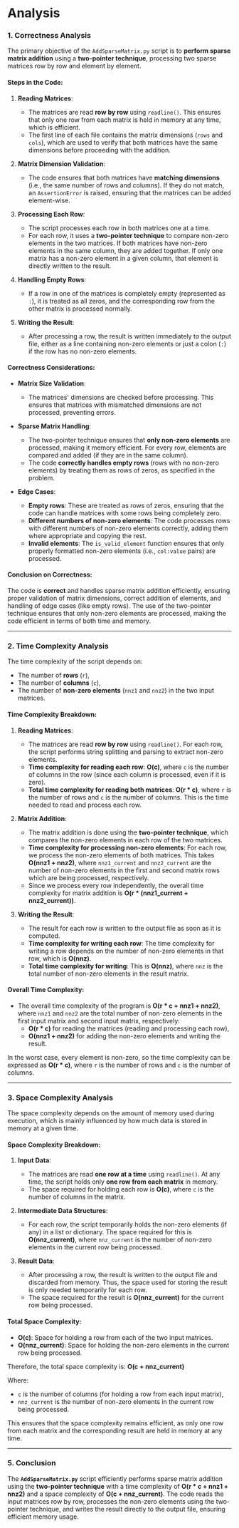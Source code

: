 # Analysis

### **1. Correctness Analysis**

The primary objective of the `AddSparseMatrix.py` script is to **perform sparse matrix addition** using a **two-pointer technique**, processing two sparse matrices row by row and element by element. 

#### **Steps in the Code**:

1. **Reading Matrices**:
   - The matrices are read **row by row** using `readline()`. This ensures that only one row from each matrix is held in memory at any time, which is efficient.
   - The first line of each file contains the matrix dimensions (`rows` and `cols`), which are used to verify that both matrices have the same dimensions before proceeding with the addition.

2. **Matrix Dimension Validation**:
   - The code ensures that both matrices have **matching dimensions** (i.e., the same number of rows and columns). If they do not match, an `AssertionError` is raised, ensuring that the matrices can be added element-wise.

3. **Processing Each Row**:
   - The script processes each row in both matrices one at a time.
   - For each row, it uses a **two-pointer technique** to compare non-zero elements in the two matrices. If both matrices have non-zero elements in the same column, they are added together. If only one matrix has a non-zero element in a given column, that element is directly written to the result.

4. **Handling Empty Rows**:
   - If a row in one of the matrices is completely empty (represented as `:`), it is treated as all zeros, and the corresponding row from the other matrix is processed normally.

5. **Writing the Result**:
   - After processing a row, the result is written immediately to the output file, either as a line containing non-zero elements or just a colon (`:`) if the row has no non-zero elements.

#### **Correctness Considerations**:
- **Matrix Size Validation**: 
  - The matrices' dimensions are checked before processing. This ensures that matrices with mismatched dimensions are not processed, preventing errors.
  
- **Sparse Matrix Handling**:
  - The two-pointer technique ensures that **only non-zero elements** are processed, making it memory efficient. For every row, elements are compared and added (if they are in the same column).
  - The code **correctly handles empty rows** (rows with no non-zero elements) by treating them as rows of zeros, as specified in the problem.
  
- **Edge Cases**:
  - **Empty rows**: These are treated as rows of zeros, ensuring that the code can handle matrices with some rows being completely zero.
  - **Different numbers of non-zero elements**: The code processes rows with different numbers of non-zero elements correctly, adding them where appropriate and copying the rest.
  - **Invalid elements**: The `is_valid_element` function ensures that only properly formatted non-zero elements (i.e., `col:value` pairs) are processed.

#### **Conclusion on Correctness**:
The code is **correct** and handles sparse matrix addition efficiently, ensuring proper validation of matrix dimensions, correct addition of elements, and handling of edge cases (like empty rows). The use of the two-pointer technique ensures that only non-zero elements are processed, making the code efficient in terms of both time and memory.

---

### **2. Time Complexity Analysis**

The time complexity of the script depends on:
- The number of **rows** (`r`),
- The number of **columns** (`c`),
- The number of **non-zero elements** (`nnz1` and `nnz2`) in the two input matrices.

#### **Time Complexity Breakdown**:

1. **Reading Matrices**:
   - The matrices are read **row by row** using `readline()`. For each row, the script performs string splitting and parsing to extract non-zero elements.
   - **Time complexity for reading each row**: **O(c)**, where `c` is the number of columns in the row (since each column is processed, even if it is zero).
   - **Total time complexity for reading both matrices**: **O(r * c)**, where `r` is the number of rows and `c` is the number of columns. This is the time needed to read and process each row.

2. **Matrix Addition**:
   - The matrix addition is done using the **two-pointer technique**, which compares the non-zero elements in each row of the two matrices.
   - **Time complexity for processing non-zero elements**: For each row, we process the non-zero elements of both matrices. This takes **O(nnz1 + nnz2)**, where `nnz1_current` and `nnz2_current` are the number of non-zero elements in the first and second matrix rows which are being processed, respectively.
   - Since we process every row independently, the overall time complexity for matrix addition is **O(r * (nnz1_current + nnz2_current))**.

3. **Writing the Result**:
   - The result for each row is written to the output file as soon as it is computed.
   - **Time complexity for writing each row**: The time complexity for writing a row depends on the number of non-zero elements in that row, which is **O(nnz)**.
   - **Total time complexity for writing**: This is **O(nnz)**, where `nnz` is the total number of non-zero elements in the result matrix.

#### **Overall Time Complexity**:
- The overall time complexity of the program is **O(r * c + nnz1 + nnz2)**, where `nnz1` and `nnz2` are the total number of non-zero elements in the first input matrix and second input matrix, respectively:
  - **O(r * c)** for reading the matrices (reading and processing each row),
  - **O(nnz1 + nnz2)** for adding the non-zero elements and writing the result.
  

In the worst case, every element is non-zero, so the time complexity can be expressed as **O(r * c)**, where `r` is the number of rows and `c` is the number of columns.

---

### **3. Space Complexity Analysis**

The space complexity depends on the amount of memory used during execution, which is mainly influenced by how much data is stored in memory at a given time.

#### **Space Complexity Breakdown**:

1. **Input Data**:
   - The matrices are read **one row at a time** using `readline()`. At any time, the script holds only **one row from each matrix** in memory.
   - The space required for holding each row is **O(c)**, where `c` is the number of columns in the matrix.
  
2. **Intermediate Data Structures**:
   - For each row, the script temporarily holds the non-zero elements (if any) in a list or dictionary. The space required for this is **O(nnz_current)**, where `nnz_current` is the number of non-zero elements in the current row being processed.

3. **Result Data**:
   - After processing a row, the result is written to the output file and discarded from memory. Thus, the space used for storing the result is only needed temporarily for each row.
   - The space required for the result is **O(nnz_current)** for the current row being processed.

#### **Total Space Complexity**:
- **O(c)**: Space for holding a row from each of the two input matrices.
- **O(nnz_current)**: Space for holding the non-zero elements in the current row being processed.

Therefore, the total space complexity is:
 **O(c + nnz_current)**

Where:
- `c` is the number of columns (for holding a row from each input matrix),
- `nnz_current` is the number of non-zero elements in the current row being processed.

This ensures that the space complexity remains efficient, as only one row from each matrix and the corresponding result are held in memory at any time.

---

### **5. Conclusion**

The **`AddSparseMatrix.py`** script efficiently performs sparse matrix addition using the **two-pointer technique** with a time complexity of **O(r * c + nnz1 + nnz2)** and a space complexity of **O(c + nnz_current)**. The code reads the input matrices row by row, processes the non-zero elements using the two-pointer technique, and writes the result directly to the output file, ensuring efficient memory usage.

